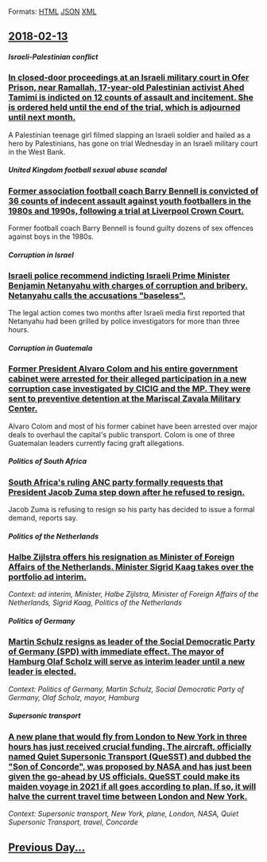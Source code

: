 
Formats: [HTML](2018/02/13/index.html)  [JSON](2018/02/13/index.json)  [XML](2018/02/13/index.xml)  

## [2018-02-13](/news/2018/02/13/index.md)

##### Israeli-Palestinian conflict
### [In closed-door proceedings at an Israeli military court in Ofer Prison, near Ramallah, 17-year-old Palestinian activist Ahed Tamimi is indicted on 12 counts of assault and incitement. She is ordered held until the end of the trial, which is adjourned until next month. ](/news/2018/02/13/in-closed-door-proceedings-at-an-israeli-military-court-in-ofer-prison-near-ramallah-17-year-old-palestinian-activist-ahed-tamimi-is-indic.md)
A Palestinian teenage girl filmed slapping an Israeli soldier and hailed as a hero by Palestinians, has gone on trial Wednesday in an Israeli military court in the West Bank.

##### United Kingdom football sexual abuse scandal
### [Former association football coach Barry Bennell is convicted of 36 counts of indecent assault against youth footballers in the 1980s and 1990s, following a trial at Liverpool Crown Court. ](/news/2018/02/13/former-association-football-coach-barry-bennell-is-convicted-of-36-counts-of-indecent-assault-against-youth-footballers-in-the-1980s-and-199.md)
Former football coach Barry Bennell is found guilty dozens of sex offences against boys in the 1980s.

##### Corruption in Israel
### [Israeli police recommend indicting Israeli Prime Minister Benjamin Netanyahu with charges of corruption and bribery. Netanyahu calls the accusations "baseless". ](/news/2018/02/13/israeli-police-recommend-indicting-israeli-prime-minister-benjamin-netanyahu-with-charges-of-corruption-and-bribery-netanyahu-calls-the-acc.md)
The legal action comes two months after Israeli media first reported that Netanyahu had been grilled by police investigators for more than three hours.

##### Corruption in Guatemala
### [Former President Alvaro Colom and his entire government cabinet were arrested for their alleged participation in a new corruption case investigated by CICIG and the MP. They were sent to preventive detention at the Mariscal Zavala Military Center. ](/news/2018/02/13/former-president-alvaro-colom-and-his-entire-government-cabinet-were-arrested-for-their-alleged-participation-in-a-new-corruption-case-inves.md)
Alvaro Colom and most of his former cabinet have been arrested over major deals to overhaul the capital&#39;s public transport. Colom is one of three Guatemalan leaders currently facing graft allegations.

##### Politics of South Africa
### [South Africa's ruling ANC party formally requests that President Jacob Zuma step down after he refused to resign. ](/news/2018/02/13/south-africa-s-ruling-anc-party-formally-requests-that-president-jacob-zuma-step-down-after-he-refused-to-resign.md)
Jacob Zuma is refusing to resign so his party has decided to issue a formal demand, reports say.

##### Politics of the Netherlands
### [Halbe Zijlstra offers his resignation as Minister of Foreign Affairs of the Netherlands. Minister Sigrid Kaag takes over the portfolio ad interim. ](/news/2018/02/13/halbe-zijlstra-offers-his-resignation-as-minister-of-foreign-affairs-of-the-netherlands-minister-sigrid-kaag-takes-over-the-portfolio-ad-in.md)
_Context: ad interim, Minister, Halbe Zijlstra, Minister of Foreign Affairs of the Netherlands, Sigrid Kaag, Politics of the Netherlands_

##### Politics of Germany
### [Martin Schulz resigns as leader of the Social Democratic Party of Germany (SPD) with immediate effect. The mayor of Hamburg Olaf Scholz will serve as interim leader until a new leader is elected. ](/news/2018/02/13/martin-schulz-resigns-as-leader-of-the-social-democratic-party-of-germany-spd-with-immediate-effect-the-mayor-of-hamburg-olaf-scholz-will.md)
_Context: Politics of Germany, Martin Schulz, Social Democratic Party of Germany, Olaf Scholz, mayor, Hamburg_

##### Supersonic transport
### [A new plane that would fly from London to New York in three hours has just received crucial funding. The aircraft, officially named Quiet Supersonic Transport (QueSST) and dubbed the "Son of Concorde", was proposed by NASA and has just been given the go-ahead by US officials. QueSST could make its maiden voyage in 2021 if all goes according to plan. If so, it will halve the current travel time between London and New York. ](/news/2018/02/13/a-new-plane-that-would-fly-from-london-to-new-york-in-three-hours-has-just-received-crucial-funding-the-aircraft-officially-named-quiet-su.md)
_Context: Supersonic transport, New York, plane, London, NASA, Quiet Supersonic Transport, travel, Concorde_

## [Previous Day...](/news/2018/02/12/index.md)

